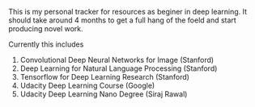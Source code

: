 This is my personal tracker for resources as beginer in deep learning. It should take around 4 months to get a full hang of the foeld and start producing novel work.

Currently this includes 
1. Convolutional Deep Neural Networks for Image (Stanford)
2. Deep Learning for Natural Language Processing (Stanford) 
3. Tensorflow for Deep Learning Research (Stanford)
4. Udacity Deep Learning Course (Google)
5. Udacity Deep Learning Nano Degree (Siraj Rawal) 

